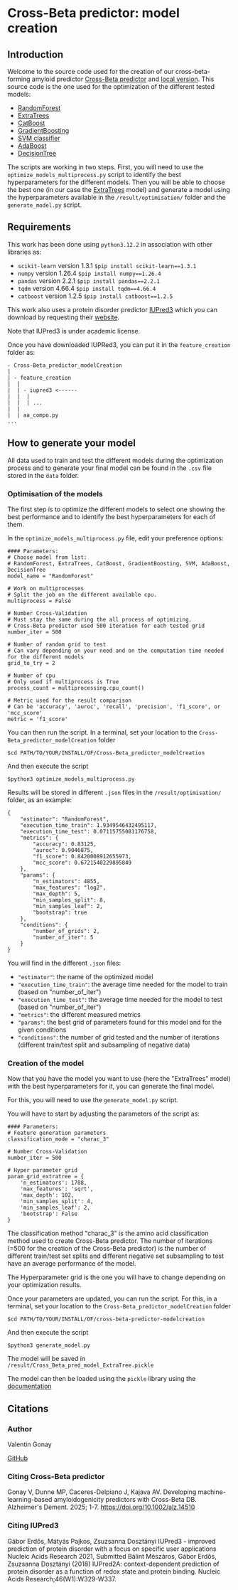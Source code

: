# Cross-Beta predictor: model creation

## Introduction

Welcome to the source code used for the creation of our cross-beta-forming amyloid predictor [Cross-Beta predictor](https://bioinfo.crbm.cnrs.fr/index.php?route=tools&tool=35) and [local version](https://github.com/Valentin-Gonay/cross-beta-predictor). This source code is the one used for the optimization of the different tested models:
* [RandomForest](https://scikit-learn.org/stable/modules/generated/sklearn.ensemble.RandomForestClassifier.html)
* [ExtraTrees](https://scikit-learn.org/stable/modules/generated/sklearn.ensemble.ExtraTreesClassifier.html)
* [CatBoost](https://catboost.ai/)
* [GradientBoosting](https://scikit-learn.org/stable/modules/generated/sklearn.ensemble.GradientBoostingClassifier.html)
* [SVM classifier](https://scikit-learn.org/1.5/modules/generated/sklearn.svm.SVC.html)
* [AdaBoost](https://scikit-learn.org/stable/modules/generated/sklearn.ensemble.AdaBoostClassifier.html)
* [DecisionTree](https://scikit-learn.org/stable/modules/generated/sklearn.tree.DecisionTreeClassifier.html)

The scripts are working in two steps. First, you will need to use the `optimize_models_multiprocess.py` script to identify the best hyperparameters for the different models. Then you will be able to choose the best one (in our case the [ExtraTrees](https://scikit-learn.org/stable/modules/generated/sklearn.ensemble.ExtraTreesClassifier.html) model) and generate a model using the hyperparameters available in the `/result/optimisation/` folder and the `generate_model.py` script.

## Requirements

This work has been done using `python3.12.2` in association with other libraries as:
* `scikit-learn` version 1.3.1 `$pip install scikit-learn==1.3.1`
* `numpy` version 1.26.4 `$pip install numpy==1.26.4`
* `pandas` version 2.2.1 `$pip install pandas==2.2.1`
* `tqdm` version 4.66.4 `$pip install tqdm==4.66.4`
* `catboost` version 1.2.5 `$pip install catboost==1.2.5`
 
This work also uses a protein disorder predictor [IUPred3](https://iupred3.elte.hu/) which you can download by requesting their [website](https://iupred3.elte.hu/download_new). 

Note that IUPred3 is under academic license.

Once you have downloaded IUPRed3, you can put it in the `feature_creation` folder as:

```
- Cross-Beta_predictor_modelCreation
|
| - feature_creation
|  |
|  | - iupred3 <------
|  |  |
|  |  | ...
|  |
|  | aa_compo.py
...
```




## How to generate your model

All data used to train and test the different models during the optimization process and to generate your final model can be found in the `.csv` file stored in the `data` folder.

### Optimisation of the models
The first step is to optimize the different models to select one showing the best performance and to identify the best hyperparameters for each of them.

In the `optimize_models_multiprocess.py` file, edit your preference options:

```
#### Parameters:
# Choose model from list:
# RandomForest, ExtraTrees, CatBoost, GradientBoosting, SVM, AdaBoost, DecisionTree
model_name = "RandomForest"

# Work on multiprocesses
# Split the job on the different available cpu. 
multiprocess = False

# Number Cross-Validation
# Must stay the same during the all process of optimizing.
# Cross-Beta predictor used 500 iteration for each tested grid
number_iter = 500

# Number of random grid to test
# Can vary depending on your need and on the computation time needed for the different models
grid_to_try = 2

# Number of cpu
# Only used if multiprocess is True
process_count = multiprocessing.cpu_count()

# Metric used for the result comparison
# Can be 'accuracy', 'auroc', 'recall', 'precision', 'f1_score', or 'mcc_score'
metric = 'f1_score'
```

You can then run the script. In a terminal, set your location to the `Cross-Beta_predictor_modelCreation` folder

```$cd PATH/TO/YOUR/INSTALL/OF/Cross-Beta_predictor_modelCreation```

And then execute the script

```$python3 optimize_models_multiprocess.py```


Results will be stored in different `.json` files in the `/result/optimisation/` folder, as an example:
```
{
    "estimator": "RandomForest",
    "execution_time_train": 1.9349546432495117,
    "execution_time_test": 0.07115755081176758,
    "metrics": {
        "accuracy": 0.83125,
        "auroc": 0.9046875,
        "f1_score": 0.8420008912655973,
        "mcc_score": 0.6721540229895849
    },
    "params": {
        "n_estimators": 4855,
        "max_features": "log2",
        "max_depth": 5,
        "min_samples_split": 8,
        "min_samples_leaf": 2,
        "bootstrap": true
    },
    "conditions": {
        "number_of_grids": 2,
        "number_of_iter": 5
    }
}
```

You will find in the different `.json` files:
* `"estimator"`: the name of the optimized model
* `"execution_time_train"`: the average time needed for the model to train (based on "number_of_iter")
* `"execution_time_test"`: the average time needed for the model to test (based on "number_of_iter")
* `"metrics"`: the different measured metrics
* `"params"`: the best grid of parameters found for this model and for the given conditions
* `"conditions"`: the number of grid tested and the number of iterations (different train/test split and subsampling of negative data)


### Creation of the model

Now that you have the model you want to use (here the "ExtraTrees" model) with the best hyperparameters for it, you can generate the final model.

For this, you will need to use the `generate_model.py` script.

You will have to start by adjusting the parameters of the script as:

```
#### Parameters:
# Feature generation parameters
classification_mode = "charac_3"

# Number Cross-Validation
number_iter = 500

# Hyper parameter grid
param_grid_extratree = {
    'n_estimators': 1788,
    'max_features': 'sqrt', 
    'max_depth': 102, 
    'min_samples_split': 4, 
    'min_samples_leaf': 2, 
    'bootstrap': False
}
```

The classification method "charac_3" is the amino acid classification method used to create Cross-Beta predictor. The number of iterations (=500 for the creation of the Cross-Beta predictor) is the number of different train/test set splits and different negative set subsampling to test have an average performance of the model.

The Hyperparameter grid is the one you will have to change depending on your optimization results.

Once your parameters are updated, you can run the script. For this, in a terminal, set your location to the `Cross-Beta_predictor_modelCreation` folder

```$cd PATH/TO/YOUR/INSTALL/OF/cross-beta-predictor-modelcreation```

And then execute the script

```$python3 generate_model.py```

The model will be saved in `/result/Cross_Beta_pred_model_ExtraTree.pickle`

The model can then be loaded using the `pickle` library using the [documentation](https://docs.python.org/3/library/pickle.html)



## Citations
### Author
Valentin Gonay

[GitHub](https://github.com/Valentin-Gonay)

### Citing Cross-Beta predictor

Gonay V, Dunne MP, Caceres-Delpiano J, Kajava AV. Developing machine-learning-based amyloidogenicity predictors with Cross-Beta DB. Alzheimer's Dement. 2025; 1-7. https://doi.org/10.1002/alz.14510

### Citing IUPred3

Gábor Erdős, Mátyás Pajkos, Zsuzsanna Dosztányi IUPred3 - improved prediction of protein disorder with a focus on specific user applications Nucleic Acids Research 2021, Submitted Bálint Mészáros, Gábor Erdős, Zsuzsanna Dosztányi (2018) IUPred2A: context-dependent prediction of protein disorder as a function of redox state and protein binding. Nucleic Acids Research;46(W1):W329-W337.

